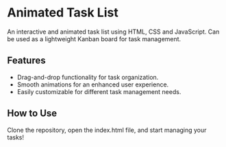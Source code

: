 # Animated Task List
An interactive and animated task list using HTML, CSS and JavaScript. Can be used as a lightweight Kanban board for task management.

## Features
- Drag-and-drop functionality for task organization.
- Smooth animations for an enhanced user experience.
- Easily customizable for different task management needs.

## How to Use
Clone the repository, open the index.html file, and start managing your tasks!
